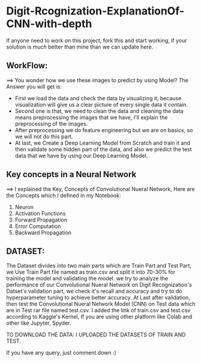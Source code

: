 # Digit-Rcognization-ExplanationOf-CNN-with-depth


If anyone need to work on this project, fork this and start working, if your solution is much better than mine than we can update here.
## WorkFlow:

 ==> You wonder how we use these images to predict by using Model? The Answer you will get is:

* First we load the data and check the data by visualizing it, because visualization will give us a clear picture of every single data it contain.
* Second one is that, we need to clean the data and cleaning the data means preprocessing the images that we have, I'll explain the preprocessing of the images.
* After preprocessing we do feature engineering but we are on basics, so we will not do this part.
* At last, we Create a Deep Learning Model from Scratch and train it and then validate some hidden part of the data, and also we predict the test data that we have by using our Deep Learning Model.


## Key concepts in a Neural Network

==> I explained the Key, Concepts of Convolutional Nueral Network, Here are the Concepts which I defined in my Notebook:

1. Neuron
2. Activation Functions
3. Forward Propagation
4. Error Computation
5. Backward Propagation

## DATASET:

The Dataset divides into two main parts which are Train Part and Test Part, we Use Train Part file named as train.csv and split it into 70-30% for training the model and validating the model. we try to analyze the performance of our Convolutional Nueral Network on Digit Recognization's Datset's validation part, we check it's recall and accuracy and try to do hyperparameter tuning to achieve better accuracy.  At Last after validation, then test the Convolutional Nueral Network Model (CNN) on Test data which are in Test rar file named test.csv. I added the link of train.csv and test.csv according to Kaggle's Kernel, If you are using other platform like Colab and other like Jupyter, Spyder.

TO DOWNLOAD THE DATA: I UPLOADED THE DATASETS OF TRAIN AND TEST.

If you have any query, just comment down :)
